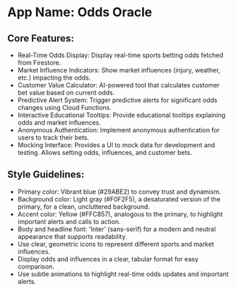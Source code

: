 # **App Name**: Odds Oracle

## Core Features:

- Real-Time Odds Display: Display real-time sports betting odds fetched from Firestore.
- Market Influence Indicators: Show market influences (injury, weather, etc.) impacting the odds.
- Customer Value Calculator: AI-powered tool that calculates customer bet value based on current odds.
- Predictive Alert System: Trigger predictive alerts for significant odds changes using Cloud Functions.
- Interactive Educational Tooltips: Provide educational tooltips explaining odds and market influences.
- Anonymous Authentication: Implement anonymous authentication for users to track their bets.
- Mocking Interface: Provides a UI to mock data for development and testing.  Allows setting odds, influences, and customer bets.

## Style Guidelines:

- Primary color: Vibrant blue (#29ABE2) to convey trust and dynamism.
- Background color: Light gray (#F0F2F5), a desaturated version of the primary, for a clean, uncluttered background.
- Accent color: Yellow (#FFC857), analogous to the primary, to highlight important alerts and calls to action.
- Body and headline font: 'Inter' (sans-serif) for a modern and neutral appearance that supports readability.
- Use clear, geometric icons to represent different sports and market influences.
- Display odds and influences in a clear, tabular format for easy comparison.
- Use subtle animations to highlight real-time odds updates and important alerts.